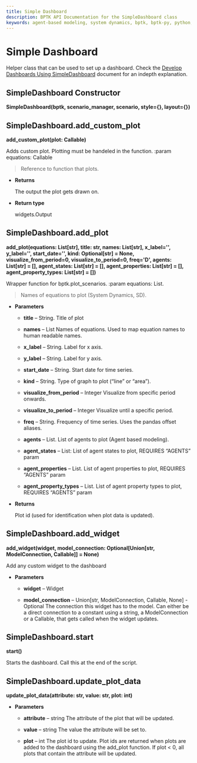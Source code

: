 ```yaml
---
title: Simple Dashboard
description: BPTK API Documentation for the SimpleDashboard class
keywords: agent-based modeling, system dynamics, bptk, bptk-py, python, business prototyping
---
```


# Simple Dashboard

Helper class that can be used to set up a dashboard. Check the [Develop Dashboards Using SimpleDashboard](/concepts/develop_dashboards_using_simpledashboard/develop_dashboards_using_simpledashboard.ipynb) document for an indepth explanation.

## SimpleDashboard Constructor

**SimpleDashboard(bptk, scenario_manager, scenario, style={}, layout={})**

## SimpleDashboard.add_custom_plot

**add_custom_plot(plot: Callable)**

Adds custom plot. Plotting must be handeled in the function.
:param equations: Callable

> Reference to function that plots.


* **Returns**

    The output the plot gets drawn on.


* **Return type**

    widgets.Output

## SimpleDashboard.add_plot

**add_plot(equations: List[str], title: str, names: List[str], x_label='', y_label='', start_date='', kind: Optional[str] = None, visualize_from_period=0, visualize_to_period=0, freq='D', agents: List[str] = [], agent_states: List[str] = [], agent_properties: List[str] = [], agent_property_types: List[str] = [])**

Wrapper function for bptk.plot_scenarios.
:param equations: List.

> Names of equations to plot (System Dynamics, SD).


* **Parameters**

    
    * **title** – String.
    Title of plot


    * **names** – List
    Names of equations. Used to map equation names to human readable names.


    * **x_label** – String.
    Label for x axis.


    * **y_label** – String.
    Label for y axis.


    * **start_date** – String.
    Start date for time series.


    * **kind** – String.
    Type of graph to plot (“line” or “area”).


    * **visualize_from_period** – Integer
    Visualize from specific period onwards.


    * **visualize_to_period** – Integer
    Visualize until a specific period.


    * **freq** – String.
    Frequency of time series. Uses the pandas offset aliases.


    * **agents** – List.
    List of agents to plot (Agent based modeling).


    * **agent_states** – List:
    List of agent states to plot, REQUIRES “AGENTS” param


    * **agent_properties** – List.
    List of agent properties to plot, REQUIRES “AGENTS” param


    * **agent_property_types** – List.
    List of agent property types to plot, REQUIRES “AGENTS” param



* **Returns**

    Plot id (used for identification when plot data is updated).

## SimpleDashboard.add_widget

**add_widget(widget, model_connection: Optional[Union[str, ModelConnection, Callable]] = None)**

Add any custom widget to the dashboard

* **Parameters**

    
    * **widget** – Widget


    * **model_connection** – Union[str, ModelConnection, Callable, None] - Optional
    The connection this widget has to the model. Can either be a direct connection to a constant using a string, a ModelConnection or a Callable, that gets called when the widget updates.


## SimpleDashboard.start

**start()**

Starts the dashboard. Call this at the end of the script.


## SimpleDashboard.update_plot_data

**update_plot_data(attribute: str, value: str, plot: int)**

* **Parameters**
    
    * **attribute** – string
    The attribute of the plot that will be updated.

    * **value** – string
    The value the attribute will be set to.

    * **plot** – int
    The plot id to update. Plot ids are returned when plots are added to the dashboard using the add_plot function.
    If plot < 0, all plots that contain the attribute will be updated.
